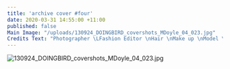 ```yaml
---
title: 'archive cover #four'
date: 2020-03-31 14:55:00 +11:00
published: false
Main Image: "/uploads/130924_DOINGBIRD_covershots_MDoyle_04_023.jpg"
Credits Text: "Photographer \LFashion Editor \nHair \nMake up \nModel \n wears"
---
```


![130924_DOINGBIRD_covershots_MDoyle_04_023.jpg](/uploads/130924_DOINGBIRD_covershots_MDoyle_04_023.jpg)